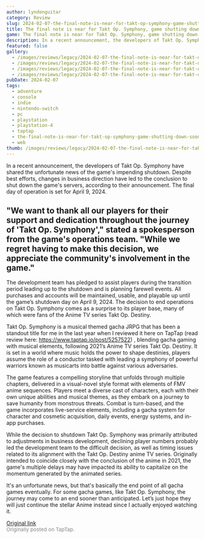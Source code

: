 ```yaml
---
author: lyndonguitar
category: Review
slug: 2024-02-07-the-final-note-is-near-for-takt-op-symphony-game-shutting-down-soon-this-april
title: The final note is near for Takt Op. Symphony, game shutting down soon this April.
game: The final note is near for Takt Op. Symphony, game shutting down soon this April.
description: In a recent announcement, the developers of Takt Op. Symphony have shared the unfortunate news of the game's impending shutdown. Despite best efforts, changes in business direction have led to the conclusion to shut down the game's servers, according to their announcement. The final day of operation is set for April 9, 2024.
featured: false
gallery:
  - /images/reviews/legacy/2024-02-07-the-final-note-is-near-for-takt-op-symphony-game-shutting-down-soon-this-april-0.avif
  - /images/reviews/legacy/2024-02-07-the-final-note-is-near-for-takt-op-symphony-game-shutting-down-soon-this-april-1.avif
  - /images/reviews/legacy/2024-02-07-the-final-note-is-near-for-takt-op-symphony-game-shutting-down-soon-this-april-2.avif
  - /images/reviews/legacy/2024-02-07-the-final-note-is-near-for-takt-op-symphony-game-shutting-down-soon-this-april-3.avif
pubDate: 2024-02-07
tags:
  - adventure
  - console
  - indie
  - nintendo-switch
  - pc
  - playstation
  - playstation-4
  - taptap
  - the-final-note-is-near-for-takt-op-symphony-game-shutting-down-soon-this-april
  - web
thumb: /images/reviews/legacy/2024-02-07-the-final-note-is-near-for-takt-op-symphony-game-shutting-down-soon-this-april-0.avif
---
```


In a recent announcement, the developers of Takt Op. Symphony have shared the unfortunate news of the game's impending shutdown. Despite best efforts, changes in business direction have led to the conclusion to shut down the game's servers, according to their announcement. The final day of operation is set for April 9, 2024.


## "We want to thank all our players for their support and dedication throughout the journey of 'Takt Op. Symphony'," stated a spokesperson from the game's operations team. "While we regret having to make this decision, we appreciate the community's involvement in the game."

The development team has pledged to assist players during the transition period leading up to the shutdown and is planning farewell events. All purchases and accounts will be maintained, usable, and playable up until the game’s shutdown day on April 9, 2024. The decision to end operations on Takt Op. Symphony comes as a surprise to its player base, many of which were fans of the Anime TV series Takt Op. Destiny.

Takt Op. Symphony is a musical themed gacha JRPG that has been a standout title for me in the last year when I reviewed it here on TapTap (read review here: https://www.taptap.io/post/5257522) , blending gacha gaming with musical elements, following 2021’s Anime TV series Takt Op. Destiny. It is set in a world where music holds the power to shape destinies, players assume the role of a conductor tasked with leading a symphony of powerful warriors known as musicarts into battle against various adversaries.

The game features a compelling storyline that unfolds through multiple chapters, delivered in a visual-novel style format with elements of FMV anime sequences. Players meet a diverse cast of characters, each with their own unique abilities and musical themes, as they embark on a journey to save humanity from monstrous threats. Combat is turn-based, and the game incorporates live-service elements, including a gacha system for character and cosmetic acquisition, daily events, energy systems, and in-app purchases.

While the decision to shutdown Takt Op. Symphony was primarily attributed to adjustments in business development, declining player numbers probably led the development team to the difficult decision, as well as timing issues related to its alignment with the Takt Op. Destiny anime TV series. Originally intended to coincide closely with the conclusion of the anime in 2021, the game's multiple delays may have impacted its ability to capitalize on the momentum generated by the animated series.

It's an unfortunate news, but that's basically the end point of all gacha games eventually. For some gacha games, like Takt Op. Symphony, the journey may come to an end sooner than anticipated. Let’s just hope they will just continue the stellar Anime instead since I actually enjoyed watching it.

[Original link](https://www.taptap.io/post/6975440)<br><span style="font-size: 0.95em; color: #888;">Originally posted on TapTap.</span>